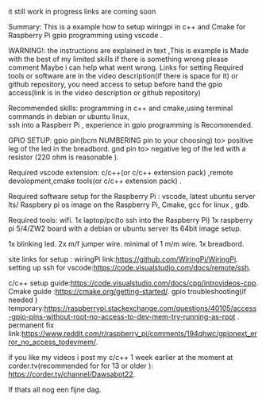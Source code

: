 it still work in progress links are coming soon

Summary: This is a example how to setup wiringpi in c++ and Cmake
for Raspberry Pi gpio programming using vscode .


WARNING!: the instructions are explained in text ,This is example is Made with the best of my
limited skills if there is something wrong please comment Maybe i can help what went wrong.
 Links for setting Required tools or software are in the video description(if there is space for it) or github repository, you need access to setup before hand the gpio access(link is in the video description  or github repository)

Recommended skills:
 programming in c++ and cmake,using terminal commands in debian or ubuntu linux,  
 ssh into a Raspberr Pi , experience in gpio programming is Recommended.

GPIO SETUP:
gpio pin(bcm NUMBERING pin to your choosing) to> positive leg  of the 
led in the
breadbord.
gnd pin to> negative  leg of the led with a resistor (220 ohm is reasonable
).

Required vscode extension:
c/c++(or c/c++ extension pack) ,remote devolopment,cmake tools(or c/c++ extension pack) .


 Required software setup for the Raspberry Pi :
 vscode, latest ubuntu server lts/ Raspbery pi os image on the Raspberry Pi,
 Cmake, gcc for linux , gdb.

 Required tools:
 wifi.
1x laptop/pc(to ssh into the Raspberry Pi)
1x raspberry pi 5/4/ZW2 board with a debian or ubuntu server lts  64bit image setup.

1x blinking led.
2x m/f jumper wire.
minimal of 1 m/m wire.
1x breadbord.

site links for setup :
wiringPi link:https://github.com/WiringPi/WiringPi.
setting up ssh for vscode:https://code.visualstudio.com/docs/remote/ssh.

c/c++ setup guide:https://code.visualstudio.com/docs/cpp/introvideos-cpp.
Cmake guide :https://cmake.org/getting-started/.
gpio troubleshooting(if needed ) temporary:https://raspberrypi.stackexchange.com/questions/40105/access-gpio-pins-without-root-no-access-to-dev-mem-try-running-as-root .
permanent fix link:https://www.reddit.com/r/raspberry_pi/comments/194qhwc/gpionext_error_no_access_todevmem/.

if you like my videos i post my c/c++ 1 week earlier at the moment at corder.tv(recommended for for 13 or older ): https://corder.tv/channel/Dawsabot22.



If thats all nog een fijne dag.
